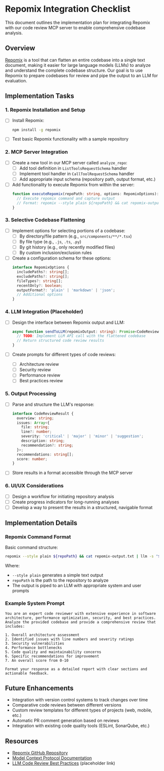 # Repomix Integration Checklist

This document outlines the implementation plan for integrating Repomix with our code review MCP server to enable comprehensive codebase analysis.

## Overview

[Repomix](https://github.com/nomic-ai/repomix) is a tool that can flatten an entire codebase into a single text document, making it easier for large language models (LLMs) to analyze and understand the complete codebase structure. Our goal is to use Repomix to prepare codebases for review and pipe the output to an LLM for evaluation.

## Implementation Tasks

### 1. Repomix Installation and Setup

- [ ] Install Repomix:
  ```bash
  npm install -g repomix
  ```
  
- [ ] Test basic Repomix functionality with a sample repository

### 2. MCP Server Integration

- [ ] Create a new tool in our MCP server called `analyze_repo`:
  - [ ] Add tool definition in `ListToolsRequestSchema` handler
  - [ ] Implement tool handler in `CallToolRequestSchema` handler
  - [ ] Add appropriate input schema (repository path, output format, etc.)

- [ ] Add functionality to execute Repomix from within the server:
  ```typescript
  function executeRepomix(repoPath: string, options: RepomixOptions): string {
    // Execute repomix command and capture output
    // Format: repomix --style plain ${repoPath} && cat repomix-output.txt
  }
  ```

### 3. Selective Codebase Flattening

- [ ] Implement options for selecting portions of a codebase:
  - [ ] By directory/file pattern (e.g., `src/components/**/*.tsx`)
  - [ ] By file type (e.g., `.js`, `.ts`, `.py`)
  - [ ] By git history (e.g., only recently modified files)
  - [ ] By custom inclusion/exclusion rules

- [ ] Create a configuration schema for these options:
  ```typescript
  interface RepomixOptions {
    includePaths?: string[];
    excludePaths?: string[];
    fileTypes?: string[];
    recentOnly?: boolean;
    outputFormat?: 'plain' | 'markdown' | 'json';
    // Additional options
  }
  ```

### 4. LLM Integration (Placeholder)

- [ ] Design the interface between Repomix output and LLM:
  ```typescript
  async function sendToLLM(repomixOutput: string): Promise<CodeReviewResult> {
    // TODO: Implement LLM API call with the flattened codebase
    // Return structured code review results
  }
  ```

- [ ] Create prompts for different types of code reviews:
  - [ ] Architecture review
  - [ ] Security review
  - [ ] Performance review
  - [ ] Best practices review

### 5. Output Processing

- [ ] Parse and structure the LLM's response:
  ```typescript
  interface CodeReviewResult {
    overview: string;
    issues: Array<{
      file: string;
      line?: number;
      severity: 'critical' | 'major' | 'minor' | 'suggestion';
      description: string;
      recommendation?: string;
    }>;
    recommendations: string[];
    score: number;
  }
  ```

- [ ] Store results in a format accessible through the MCP server

### 6. UI/UX Considerations

- [ ] Design a workflow for initiating repository analysis
- [ ] Create progress indicators for long-running analyses
- [ ] Develop a way to present the results in a structured, navigable format

## Implementation Details

### Repomix Command Format

Basic command structure:
```bash
repomix --style plain ${repoPath} && cat repomix-output.txt | llm -s "${SYSTEM_PROMPT}" "${USER_PROMPT}"
```

Where:
- `--style plain` generates a simple text output
- `repoPath` is the path to the repository to analyze
- The output is piped to an LLM with appropriate system and user prompts

### Example System Prompt

```
You are an expert code reviewer with extensive experience in software architecture, performance optimization, security, and best practices. Analyze the provided codebase and provide a comprehensive review that includes:

1. Overall architecture assessment
2. Identified issues with line numbers and severity ratings
3. Security vulnerabilities
4. Performance bottlenecks
5. Code quality and maintainability concerns
6. Specific recommendations for improvement
7. An overall score from 0-10

Format your response as a detailed report with clear sections and actionable feedback.
```

## Future Enhancements

- Integration with version control systems to track changes over time
- Comparative code reviews between different versions
- Custom review templates for different types of projects (web, mobile, etc.)
- Automatic PR comment generation based on reviews
- Integration with existing code quality tools (ESLint, SonarQube, etc.)

## Resources

- [Repomix GitHub Repository](https://github.com/nomic-ai/repomix)
- [Model Context Protocol Documentation](https://modelcontextprotocol.ai)
- [LLM Code Review Best Practices](https://example.com/llm-code-review) (placeholder link) 